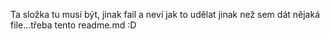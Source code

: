 Ta složka tu musí být, jinak fail a neví jak to udělat jinak než sem dát nějaká file...třeba tento readme.md :D